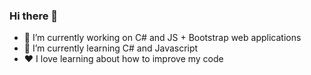 ### Hi there 👋

- 🔭 I’m currently working on C# and JS + Bootstrap web applications
- 🌱 I’m currently learning C# and Javascript
- ❤️ I love learning about how to improve my code

<!-- ### Some stats

<a href="https://github.com/LamenLuan">
  <p align="left">
    <img src="https://github-readme-stats.vercel.app/api/top-langs/?username=LamenLuan&layout=compact&langs_count=8&theme=dark&bg_color=0D1117&env=PAT_1" height="175px"/>
    <img src="https://github-readme-stats.vercel.app/api?username=LamenLuan&theme=dark&bg_color=0D1117&env=PAT_1" height="175px"/>
  </p>
</a> -->

<!--
**LamenLuan/LamenLuan** is a ✨ _special_ ✨ repository because its `README.md` (this file) appears on your GitHub profile.

Here are some ideas to get you started:

- 🔭 I’m currently working on ...
- 🌱 I’m currently learning ...
- 👯 I’m looking to collaborate on ...
- 🤔 I’m looking for help with ...
- 💬 Ask me about ...
- 📫 How to reach me: ...
- 😄 Pronouns: ...
- ⚡ Fun fact: ...
-->

